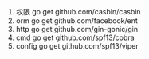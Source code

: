 
1. 权限 go get github.com/casbin/casbin
2. orm go get github.com/facebook/ent
3. http go get github.com/gin-gonic/gin
4. cmd go get github.com/spf13/cobra
5. config go get github.com/spf13/viper
